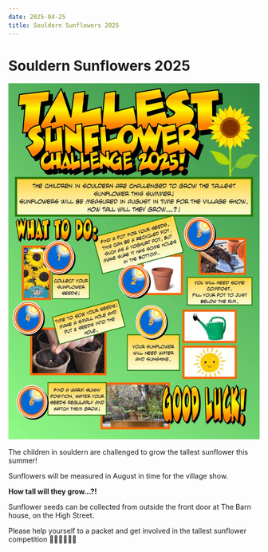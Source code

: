 ```yaml
---
date: 2025-04-25
title: Souldern Sunflowers 2025
---
```




# Souldern Sunflowers 2025

![poster](sunflower2025.jpg)

The children in souldern are challenged to grow the tallest sunflower this summer!

Sunflowers will be measured in August in time for the village show.

**How tall will they grow...?!**



Sunflower seeds can be collected from outside the front door at The
Barn house, on the High Street.

Please help yourself to a packet and
get involved in the tallest sunflower competition 🌻🌻🌻🌻🥳🥳